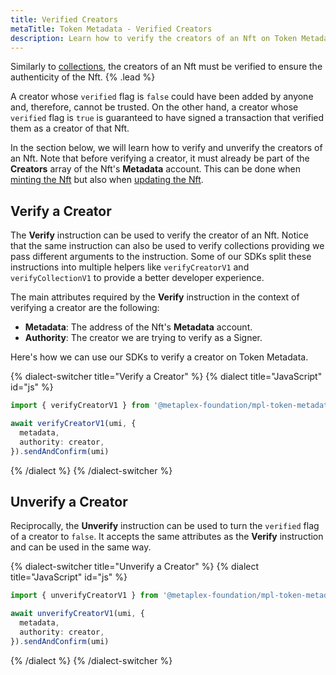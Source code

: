 ```yaml
---
title: Verified Creators
metaTitle: Token Metadata - Verified Creators
description: Learn how to verify the creators of an Nft on Token Metadata
---
```


Similarly to [collections](/token-metadata/collections), the creators of an Nft must be verified to ensure the authenticity of the Nft. {% .lead %}

A creator whose `verified` flag is `false` could have been added by anyone and, therefore, cannot be trusted. On the other hand, a creator whose `verified` flag is `true` is guaranteed to have signed a transaction that verified them as a creator of that Nft.

In the section below, we will learn how to verify and unverify the creators of an Nft. Note that before verifying a creator, it must already be part of the **Creators** array of the Nft's **Metadata** account. This can be done when [minting the Nft](/token-metadata/mint) but also when [updating the Nft](/token-metadata/update).

## Verify a Creator

The **Verify** instruction can be used to verify the creator of an Nft. Notice that the same instruction can also be used to verify collections providing we pass different arguments to the instruction. Some of our SDKs split these instructions into multiple helpers like `verifyCreatorV1` and `verifyCollectionV1` to provide a better developer experience.

The main attributes required by the **Verify** instruction in the context of verifying a creator are the following:

- **Metadata**: The address of the Nft's **Metadata** account.
- **Authority**: The creator we are trying to verify as a Signer.

Here's how we can use our SDKs to verify a creator on Token Metadata.

{% dialect-switcher title="Verify a Creator" %}
{% dialect title="JavaScript" id="js" %}

```ts
import { verifyCreatorV1 } from '@metaplex-foundation/mpl-token-metadata'

await verifyCreatorV1(umi, {
  metadata,
  authority: creator,
}).sendAndConfirm(umi)
```

{% /dialect %}
{% /dialect-switcher %}

## Unverify a Creator

Reciprocally, the **Unverify** instruction can be used to turn the `verified` flag of a creator to `false`. It accepts the same attributes as the **Verify** instruction and can be used in the same way.

{% dialect-switcher title="Unverify a Creator" %}
{% dialect title="JavaScript" id="js" %}

```ts
import { unverifyCreatorV1 } from '@metaplex-foundation/mpl-token-metadata'

await unverifyCreatorV1(umi, {
  metadata,
  authority: creator,
}).sendAndConfirm(umi)
```

{% /dialect %}
{% /dialect-switcher %}
